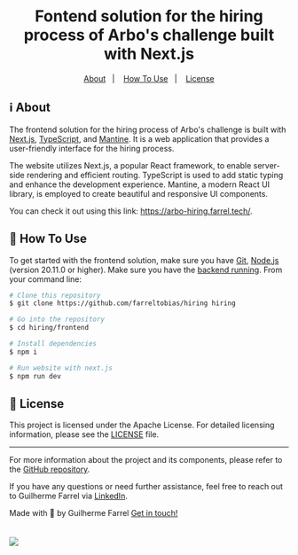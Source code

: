 <h1 align="center">
  Fontend solution for the hiring process of Arbo's challenge built with Next.js
</h1>

<!-- <p align="center" style="margin-bottom: 4%">
  <img alt="GitHub top language" src="https://img.shields.io/github/languages/top/farreltobias/hiring.svg">
  <a href="https://app.codacy.com/gh/farreltobias/hiring/dashboard?utm_source=gh&utm_medium=referral&utm_content=&utm_campaign=Badge_grade">
    <img src="https://app.codacy.com/project/badge/Grade/994a07271e7b45ab990485e642ccef20"/>
  </a>
  <img alt="Repository size" src="https://img.shields.io/github/repo-size/farreltobias/hiring.svg">
  <a href="https://github.com/farreltobias/hiring/commits/main">
    <img alt="GitHub last commit" src="https://img.shields.io/github/last-commit/farreltobias/hiring.svg">
  </a>
  <a href="https://github.com/farreltobias/hiring/issues">
    <img alt="Repository issues" src="https://img.shields.io/github/issues/farreltobias/hiring.svg">
  </a>
  <img alt="License" src="https://img.shields.io/github/license/farreltobias/financial-api.svg">
</p> -->

<p align="center">
  <a href="#information_source-about">About</a>&nbsp;&nbsp;&nbsp;|&nbsp;&nbsp;&nbsp;
  <!-- <a href="#muscle-new-features">New Features</a>&nbsp;&nbsp;&nbsp;|&nbsp;&nbsp;&nbsp; -->
  <!-- <a href="#desktop_computer-exemple">Exemple</a>&nbsp;&nbsp;&nbsp;|&nbsp;&nbsp;&nbsp; -->
  <a href="#thinking-how-to-use">How To Use</a>&nbsp;&nbsp;&nbsp;|&nbsp;&nbsp;&nbsp;
  <a href="#memo-license">License</a>
</p>

## :information_source: About

The frontend solution for the hiring process of Arbo's challenge is built with [Next.js](https://nextjs.org), [TypeScript](https://www.typescriptlang.org/), and [Mantine](https://mantine.dev/). It is a web application that provides a user-friendly interface for the hiring process.

The website utilizes Next.js, a popular React framework, to enable server-side rendering and efficient routing. TypeScript is used to add static typing and enhance the development experience. Mantine, a modern React UI library, is employed to create beautiful and responsive UI components.

You can check it out using this link: https://arbo-hiring.farrel.tech/.

<!-- ## :muscle: New Features

Added :sparkles:TRANSACTIONS:sparkles: from account to account! -->

<!-- ## :desktop_computer: Exemple

Here's a exemple by performing a transaction in Insomnia

<img src="https://i.imgur.com/g5Y7xHK.gif"/> -->

## :thinking: How To Use

To get started with the frontend solution, make sure you have [Git](https://git-scm.com), [Node.js][nodejs] (version 20.11.0 or higher). Make sure you have the [backend running](https://github.com/farreltobias/hiring/tree/main/backend). From your command line:

```bash
# Clone this repository
$ git clone https://github.com/farreltobias/hiring hiring

# Go into the repository
$ cd hiring/frontend

# Install dependencies
$ npm i

# Run website with next.js
$ npm run dev
```

## :memo: License
This project is licensed under the Apache License. For detailed licensing information, please see the [LICENSE](https://github.com/farreltobias/hiring/blob/main/LICENSE) file.

---

For more information about the project and its components, please refer to the [GitHub repository](https://github.com/farreltobias/hiring).

If you have any questions or need further assistance, feel free to reach out to Guilherme Farrel via [LinkedIn](https://www.linkedin.com/in/farreltobias/).

Made with :yellow_heart: by Guilherme Farrel [Get in touch!](https://www.linkedin.com/in/farreltobias/)

<a align="center" href="https://farrel.tech">
  <img style="margin-top: 4%;" src="https://i.imgur.com/IseCjin.jpg"/>
</a>

[nodejs]: https://nodejs.org/
[pnpm]: https://pnpm.io/
